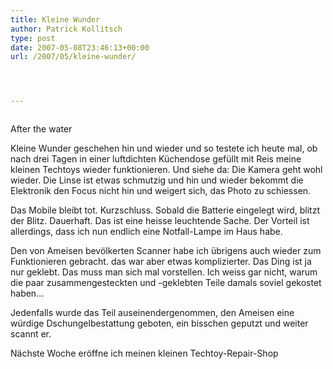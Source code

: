 ```yaml
---
title: Kleine Wunder
author: Patrick Kollitsch
type: post
date: 2007-05-08T23:46:13+00:00
url: /2007/05/kleine-wunder/




---
```

<div class="flickr">
  <a href="http://www.flickr.com/photos/schreibblogade/490810588/"><img src="//farm1.static.flickr.com/205/490810588_bf67cb18ae.jpg" class="flickr-photo" alt="" /></a></p> 
  
  <p>
    After the water
  </p>
</div>

Kleine Wunder geschehen hin und wieder und so testete ich heute mal, ob nach drei Tagen in einer luftdichten Küchendose gefüllt mit Reis meine kleinen Techtoys wieder funktionieren. Und siehe da: Die Kamera geht wohl wieder. Die Linse ist etwas schmutzig und hin und wieder bekommt die Elektronik den Focus nicht hin und weigert sich, das Photo zu schiessen.

Das Mobile bleibt tot. Kurzschluss. Sobald die Batterie eingelegt wird, blitzt der Blitz. Dauerhaft. Das ist eine heisse leuchtende Sache. Der Vorteil ist allerdings, dass ich nun endlich eine Notfall-Lampe im Haus habe.

Den von Ameisen bevölkerten Scanner habe ich übrigens auch wieder zum Funktionieren gebracht. das war aber etwas komplizierter. Das Ding ist ja nur geklebt. Das muss man sich mal vorstellen. Ich weiss gar nicht, warum die paar zusammengesteckten und -geklebten Teile damals soviel gekostet haben...

Jedenfalls wurde das Teil auseinendergenommen, den Ameisen eine würdige Dschungelbestattung geboten, ein bisschen geputzt und weiter scannt er.

Nächste Woche eröffne ich meinen kleinen Techtoy-Repair-Shop
